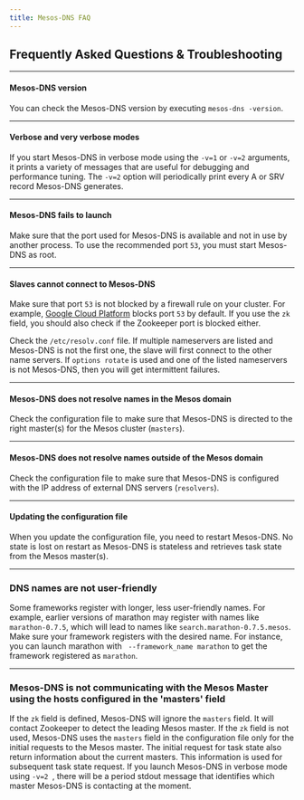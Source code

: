 ```yaml
---
title: Mesos-DNS FAQ
---
```


##  Frequently Asked Questions & Troubleshooting

---

#### Mesos-DNS version

You can check the Mesos-DNS version by executing `mesos-dns -version`. 

---

#### Verbose and very verbose modes

If you start Mesos-DNS in verbose mode using the `-v=1` or `-v=2` arguments, it  prints a variety of messages that are useful for debugging and performance tuning. The `-v=2` option will periodically print every A or SRV record Mesos-DNS generates. 

---


#### Mesos-DNS fails to launch

Make sure that the port used for Mesos-DNS is available and not in use by another process. To use the recommended port `53`, you must start Mesos-DNS as root. 

---

#### Slaves cannot connect to Mesos-DNS

Make sure that port `53` is not blocked by a firewall rule on your cluster. For example, [Google Cloud Platform](https://cloud.google.com/) blocks port `53` by default. If you use the `zk` field, you should also check if the Zookeeper port is blocked either. 

Check the `/etc/resolv.conf` file. If multiple nameservers are listed and Mesos-DNS is not the first one, the slave will first connect to the other name servers. If `options rotate` is used and one of the listed nameservers is not Mesos-DNS, then you will get intermittent failures.

---

#### Mesos-DNS does not resolve names in the Mesos domain

Check the configuration file to make sure that Mesos-DNS is directed to the right master(s) for the Mesos cluster (`masters`). 
 
---

#### Mesos-DNS does not resolve names outside of the Mesos domain

Check the configuration file to make sure that Mesos-DNS is configured with the IP address of  external DNS servers (`resolvers`).

---

#### Updating the configuration file

When you update the configuration file, you need to restart Mesos-DNS. No state is lost on restart as Mesos-DNS is stateless and retrieves task state from the Mesos master(s). 

---

### DNS names are not user-friendly

Some frameworks register with longer, less user-friendly names. For example, earlier versions of marathon may register with names like `marathon-0.7.5`, which will lead to names like `search.marathon-0.7.5.mesos`. Make sure your framework registers with the desired name. For instance, you can launch marathon with ` --framework_name marathon` to get the framework registered as `marathon`.  

---

### Mesos-DNS is not communicating with the Mesos Master using the hosts configured in the 'masters' field

If the `zk` field is defined, Mesos-DNS will ignore the `masters` field. It will contact Zookeeper to detect the leading Mesos master. If the `zk` field is not used, Mesos-DNS uses the `masters` field in the configuration file only for the initial requests to the Mesos master. The initial request for task state also return information about the current masters. This information is used for subsequent task state request. If you launch Mesos-DNS in verbose mode using `-v=2 `, there will be a period stdout message that identifies which master Mesos-DNS is contacting at the moment. 

